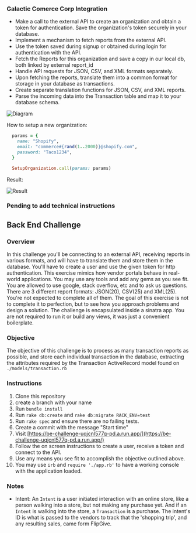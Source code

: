 ### Galactic Comerce Corp Integration

- Make a call to the external API to create an organization and obtain a token for authentication.
  Save the organization's token securely in your database.
- Implement a mechanism to fetch reports from the external API.
- Use the token saved during signup or obtained during login for authentication with the API.
- Fetch the Reports for this organization and save a copy in our local db, both linked by external report_id
- Handle API requests for JSON, CSV, and XML formats separately.
- Upon fetching the reports, translate them into a common format for storage in your database as transactions.
- Create separate translation functions for JSON, CSV, and XML reports.
- Parse the incoming data into the Transaction table and map it to your database schema.

![Diagram](https://i.imgur.com/EnTNiDV.png)

How to setup a new organization:

```ruby
  params = {
    name: "Shopify",
    email: "commerce#{rand(1..2000)}@shopify.com",
    password: "Taco1234",
  }

  SetupOrganization.call(params: params)
```

Result:

![Result](https://i.imgur.com/4D9u6bz.png)

### Pending to add technical instructions

## Back End Challenge

### Overview

In this challenge you'll be connecting to an external API, receiving reports in various formats, and will have to translate them and store them in the database. You'll have to create a user and use the given token for http authentication. This exercise mimics how vendor portals behave in real-world applications. You may use any tools and add any gems as you see fit. You are allowed to use google, stack overflow, etc and to ask us questions. There are 3 different report formats: JSON(20), CSV(25) and XML(25). You're not expected to complete all of them. The goal of this exercise is not to complete it to perfection, but to see how you approach problems and design a solution. The challenge is encapsulated inside a sinatra app. You are not required to run it or build any views, it was just a convenient boilerplate.

### Objective

The objective of this challenge is to process as many transaction reports as possible, and store each individual transaction in the database, extracting the attributes required by the Transaction ActiveRecord model found on `./models/transaction.rb`

### Instructions

1. Clone this repository
2. create a branch with your name
3. Run `bundle install`
4. Run `rake db:create` and `rake db:migrate RACK_ENV=test`
5. Run `rake spec` and ensure there are no failing tests.
6. Create a commit with the message "Start time"
7. Visit [https://be-challenge-uqjcnl577q-pd.a.run.app/](https://be-challenge-uqjcnl577q-pd.a.run.app/)
8. Follow the on screen instructions to create a user, receive a token and connect to the API.
9. Use any means you see fit to accomplish the objective outlined above.
10. You may use `irb` and `require './app.rb'` to have a working console with the application loaded.

### Notes
- Intent: An `Intent` is a user initiated interaction with an online store, like a person walking into a store, but not making any purchase yet. And if an `Intent` is walking into the store, a `Transaction` is a purchase. The intent's ID is what is passed to the vendors to track that the 'shopping trip', and any resulting sales, came form FlipGive.
